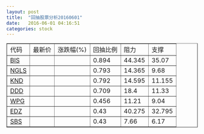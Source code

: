 ```yaml
---
layout: post
title:  "回抽股票分析20160601"
date:   2016-06-01 04:16:51
categories: stock
---
```

<script type="text/javascript">
var stockList = []
stockList.push('gb_bis');
stockList.push('gb_ngls');
stockList.push('gb_knd');
stockList.push('gb_ddd');
stockList.push('gb_wpg');
stockList.push('gb_edz');
stockList.push('gb_sbs');
</script>
<table border="1">
 <tr>
 <td>代码</td>
 <td>最新价</td>
 <td>涨跌幅(%)</td>
 <td>回抽比例</td>
 <td>阻力</td>
 <td>支撑</td>
</tr>
  <tr id="bis">
  <td><a href="http://stock.finance.sina.com.cn/usstock/quotes/BIS.html" target="_blank">BIS</a></td><td></td><td></td><td>0.894</td><td>44.345</td><td>35.07</td></tr>
  <tr id="ngls">
  <td><a href="http://stock.finance.sina.com.cn/usstock/quotes/NGLS.html" target="_blank">NGLS</a></td><td></td><td></td><td>0.793</td><td>14.365</td><td>9.68</td></tr>
  <tr id="knd">
  <td><a href="http://stock.finance.sina.com.cn/usstock/quotes/KND.html" target="_blank">KND</a></td><td></td><td></td><td>0.792</td><td>14.595</td><td>11.155</td></tr>
  <tr id="ddd">
  <td><a href="http://stock.finance.sina.com.cn/usstock/quotes/DDD.html" target="_blank">DDD</a></td><td></td><td></td><td>0.709</td><td>18.4</td><td>11.33</td></tr>
  <tr id="wpg">
  <td><a href="http://stock.finance.sina.com.cn/usstock/quotes/WPG.html" target="_blank">WPG</a></td><td></td><td></td><td>0.456</td><td>11.21</td><td>9.04</td></tr>
  <tr id="edz">
  <td><a href="http://stock.finance.sina.com.cn/usstock/quotes/EDZ.html" target="_blank">EDZ</a></td><td></td><td></td><td>0.43</td><td>40.275</td><td>32.795</td></tr>
  <tr id="sbs">
  <td><a href="http://stock.finance.sina.com.cn/usstock/quotes/SBS.html" target="_blank">SBS</a></td><td></td><td></td><td>0.43</td><td>7.66</td><td>6.17</td></tr>
</table>
